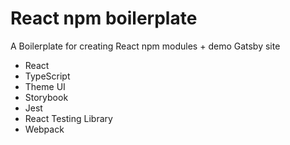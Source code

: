 # React npm boilerplate

A Boilerplate for creating React npm modules + demo Gatsby site

- React
- TypeScript
- Theme UI
- Storybook
- Jest
- React Testing Library
- Webpack
